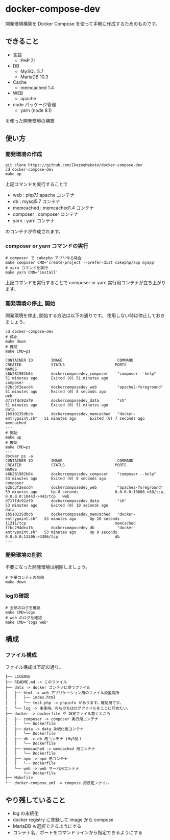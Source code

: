 # docker-compose-dev
開発環境構築を Docker Compose を使って手軽に作成するためのものです。
## できること
* 言語
    * PHP 7.1
* DB
    * MySQL 5.7
    * MariaDB 10.3
* Cache
    * memcached 1.4
* WEB
    * apache
* node パッケージ管理
    * yarn (node 8.1)

を使った開発環境の構築
## 使い方
### 開発環境の作成
```
git clone https://github.com/IkezoeMakoto/docker-compose-dev
cd docker-compose-dev
make up
```

上記コマンドを実行することで
* web : php7.1:apache コンテナ
* db : mysql5.7 コンテナ
* memcached : memcached1.4 コンテナ
* composer : composer コンテナ
* yarn : yarn コンテナ

のコンテナが作成されます。

### composer or yarn コマンドの実行
```
# composer で cakephp アプリ作る場合
make composer CMD='create-project --prefer-dist cakephp/app myapp'
# yarn コマンドを実行
make yarn CMD='install'
```
上記コマンドを実行することで composer or yarn 実行用コンテナが立ち上がります。

### 開発環境の停止, 開始
開発環境を停止, 開始する方法は以下の通りです。
使用しない時は停止しておきましょう。
```
cd docker-compose-dev
# 停止
make down
# 確認
make CMD=ps
---
CONTAINER ID        IMAGE                        COMMAND                  CREATED             STATUS                      PORTS               NAMES
46b281982b04        dockercomposedev_composer    "composer --help"        51 minutes ago      Exited (0) 51 minutes ago                       composer
62bc3f2eacd4        dockercomposedev_web         "apache2-foreground"     51 minutes ago      Exited (0) 8 seconds ago                        web
d717fdc92af9        dockercomposedev_data        "sh"                     51 minutes ago      Exited (0) 51 minutes ago                       data
1b510235dbcb        dockercomposedev_memcached   "docker-entrypoint.sh"   51 minutes ago      Exited (0) 7 seconds ago                        memcached
---
# 開始
make up
# 確認
make CMD=ps
---
docker ps -a
CONTAINER ID        IMAGE                        COMMAND                  CREATED             STATUS                      PORTS                                           NAMES
46b281982b04        dockercomposedev_composer    "composer --help"        53 minutes ago      Exited (0) 8 seconds ago                                                    composer
62bc3f2eacd4        dockercomposedev_web         "apache2-foreground"     53 minutes ago      Up 8 seconds                0.0.0.0:10080->80/tcp, 0.0.0.0:10443->443/tcp   web
d717fdc92af9        dockercomposedev_data        "sh"                     53 minutes ago      Exited (0) 10 seconds ago                                                   data
1b510235dbcb        dockercomposedev_memcached   "docker-entrypoint.sh"   53 minutes ago      Up 10 seconds               11211/tcp                                       memcached
ffbc294dea16        dockercomposedev_db          "docker-entrypoint.sh"   53 minutes ago      Up 9 seconds                0.0.0.0:13306->3306/tcp                         db
---
```
### 開発環境の削除
不要になった開発環境は削除しましょう。
```
# 不要コンテナの削除
make down
```

### logの確認
```
# 全部のログを確認
make CMD=logs
# web のログを確認
make CMD='logs web'
```

## 構成
### ファイル構成
ファイル構成は下記の通り。
```
├── LICENSE
├── README.md -> このファイル
├── data -> docker コンテナに使うファイル
│   ├── html -> web アプリケーション用のファイル設置場所
│   │   ├── index.html
│   │   └── test.php -> phpinfo があります。確認用です。
│   └── log -> 未使用。のちのちはログファイルをここに貯めたい。
├── docker -> dockerfile や 設定ファイル置くところ
│   ├── composer -> composer 実行用コンテナ
│   │   └── Dockerfile
│   ├── data -> data 永続化用コンテナ
│   │   └── Dockerfile
│   ├── db -> db 用コンテナ (MySQL)
│   │   └── Dockerfile
│   ├── memcached -> memcached 用コンテナ
│   │   └── Dockerfile
│   ├── npm -> npm 用コンテナ
│   │   └── Dockerfile
│   └── web -> web サーバ用コンテナ
│       └── Dockerfile
├── Makefile
└── docker-compose.yml -> compose 用設定ファイル

```

## やり残していること
* log の永続化
* docker registry に登録して image から compose
* MariaDB も選択できるようにする
* コンテナ名、ポートをコマンドラインから指定できるようにする